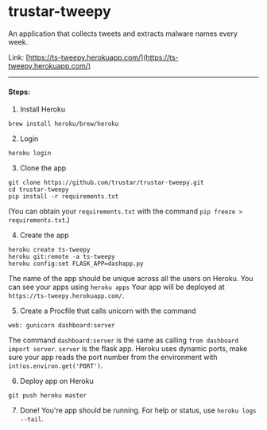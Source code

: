 # trustar-tweepy

An application that collects tweets and extracts malware names every week. 

Link: [https://ts-tweepy.herokuapp.com/](https://ts-tweepy.herokuapp.com/)

<hr>

#### Steps: 

1. Install Heroku
```
brew install heroku/brew/heroku
```

2. Login
```
heroku login
```

3. Clone the app
```
git clone https://github.com/trustar/trustar-tweepy.git
cd trustar-tweepy
pip install -r requirements.txt
```
(You can obtain your `requirements.txt` with the command `pip freeze > requirements.txt`.)

4. Create the app
```
heroku create ts-tweepy
heroku git:remote -a ts-tweepy
heroku config:set FLASK_APP=dashapp.py
```
The name of the app should be unique across all the users on Heroku.
You can see your apps using `heroku apps`
Your app will be deployed at `https://ts-tweepy.herokuapp.com/`.

5. Create a Procfile that calls unicorn with the command
```
web: gunicorn dashboard:server
```
The command `dashboard:server` is the same as calling `from dashboard import server`. 
`server` is the flask app. Heroku uses dynamic ports, make sure your app reads the port number from the environment with `int(os.environ.get('PORT')`.

6. Deploy app on Heroku
```
git push heroku master
```

7. Done! You're app should be running. For help or status, use `heroku logs --tail`.